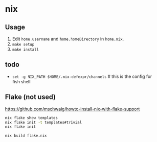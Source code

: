 # nix

## Usage

1. Edit `home.username` and `home.homeDirectory` in `home.nix`.
2. `make setup`
3. `make install`

## todo

- `set -g NIX_PATH $HOME/.nix-defexpr/channels` # this is the config for fish shell

## Flake (not used)

<https://github.com/mschwaig/howto-install-nix-with-flake-support>

```bash
nix flake show templates
nix flake init -t templates#trivial
nix flake init

nix build flake.nix
```
